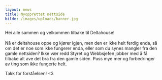 ```yaml
---
layout: news
title: Nyopprettet nettside
bilde: /images/uploads/banner.jpg
---
```

Hei alle sammen og velkommen tilbake til Deltahouse! \
\
Nå er deltahouse oppe og kjører igjen, men den er ikke helt ferdig enda, så om det er noe som ikke fungerer enda, eller som du synes mangler fra den gamle nettsiden? Ikke vær redd Styret og Webbsjefen jobber med å få tilbake alt ave det bra fra den gamle siden. Puss mye mer og forbedringer av ting som ikke fungerte helt. 

Takk for forståelsen! <3